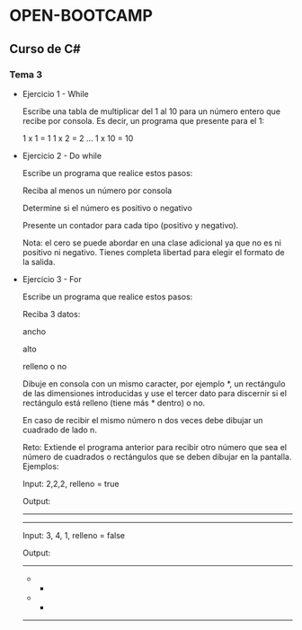 # OPEN-BOOTCAMP

## Curso de C#
### Tema 3

- Ejercicio 1 - While

	Escribe una tabla de multiplicar del 1 al 10 para un número entero que recibe por consola. Es decir, un programa que presente para el 1:

	1 x 1 = 1
	1 x 2 = 2
	…
	1 x 10 = 10

- Ejercicio 2 - Do while

	Escribe un programa que realice estos pasos:

	Reciba al menos un número por consola

	Determine si el número es positivo o negativo

	Presente un contador para cada tipo (positivo y negativo).

	Nota: el cero se puede abordar en una clase adicional ya que no es ni positivo ni negativo. Tienes completa libertad para elegir el formato de la salida.


- Ejercicio 3 - For

	Escribe un programa que realice estos pasos:

	Reciba 3 datos:

	ancho

	alto

	relleno o no

	Dibuje en consola con un mismo caracter, por ejemplo *, un rectángulo de las dimensiones introducidas y use el tercer dato para discernir si el rectángulo está relleno (tiene más * dentro) o no.

	En caso de recibir el mismo número n dos veces debe dibujar un cuadrado de lado n.

	Reto: Extiende el programa anterior para recibir otro número que sea el número de cuadrados o rectángulos que se deben dibujar en la pantalla. Ejemplos:

	Input: 2,2,2, relleno = true

	Output:

	** **

	** **

	Input: 3, 4, 1, relleno = false

	Output:

	***

	* *

	* *

	***